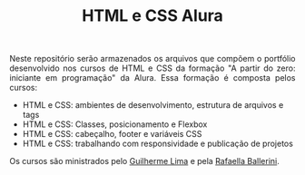 <h1 align="center">HTML e CSS Alura</h1>
<br>
<p align="justify">Neste repositório serão armazenados os arquivos que compõem o portfólio desenvolvido nos cursos de HTML e CSS da formação "A partir do zero: iniciante em programação" da Alura. Essa formação é composta pelos cursos: </p>

* HTML e CSS: ambientes de desenvolvimento, estrutura de arquivos e tags
* HTML e CSS: Classes, posicionamento e Flexbox
* HTML e CSS: cabeçalho, footer e variáveis CSS
* HTML e CSS: trabalhando com responsividade e publicação de projetos

Os cursos são ministrados pelo [Guilherme Lima](https://github.com/guilhermeonrails) e pela [Rafaella Ballerini](https://github.com/rafaballerini).

